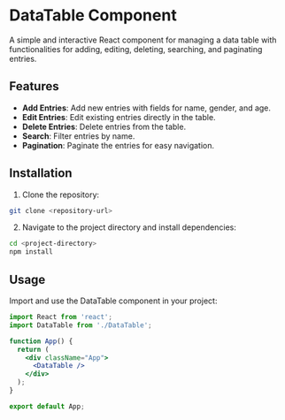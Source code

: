 # DataTable Component

A simple and interactive React component for managing a data table with functionalities for adding, editing, deleting, searching, and paginating entries.

## Features

- **Add Entries**: Add new entries with fields for name, gender, and age.
- **Edit Entries**: Edit existing entries directly in the table.
- **Delete Entries**: Delete entries from the table.
- **Search**: Filter entries by name.
- **Pagination**: Paginate the entries for easy navigation.

## Installation

1. Clone the repository:

```sh
git clone <repository-url>
```

2. Navigate to the project directory and install dependencies:

```sh
cd <project-directory>
npm install
```

## Usage

Import and use the DataTable component in your project:

```jsx
import React from 'react';
import DataTable from './DataTable';

function App() {
  return (
    <div className="App">
      <DataTable />
    </div>
  );
}

export default App;
```
